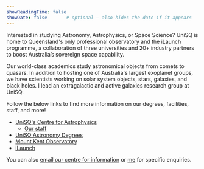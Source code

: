 ```yaml
---
showReadingTime: false
showDate: false       # optional – also hides the date if it appears
---
```


Interested in studying Astronomy, Astrophysics, or Space Science? UniSQ is home to Queensland's only professional observatory and the iLaunch programme, a collaboration of three universities and 20+ industry partners to boost Australia’s sovereign space capability.

Our world-class academics study astronomical objects from comets to quasars. In addition to hosting one of Australia's largest exoplanet groups, we have scientists working on solar system objects, stars, galaxies, and black holes. I lead an extragalactic and active galaxies research group at UniSQ.  

Follow the below links to find more information on our degrees, facilities, staff, and more! 

- [UniSQ's Centre for Astrophysics](https://www.unisq.edu.au/research/institutes-centres/iaess/centre-for-astrophysics)
    - [Our staff](https://www.unisq.edu.au/research/institutes-centres/iaess/centre-for-astrophysics/staff)
- [UniSQ Astronomy Degrees](https://www.unisq.edu.au/study/degrees/sciences/astronomy)
- [Mount Kent Observatory](https://www.unisq.edu.au/study/why-unisq/unisq-stories/facilities/mount-kent-observatory)
- [iLaunch](https://www.unisq.edu.au/research/ilaunch) 

You can also [email our centre for information](mailto:astronomy@unisq.edu.au) or [me](mailto:rebecca.mcelroy@unisq.edu.au) for specific enquiries. 

